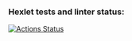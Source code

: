 ### Hexlet tests and linter status:
[![Actions Status](https://github.com/temasemyonov678gh/python-project-lvl1/actions/workflows/hexlet-check.yml/badge.svg)](https://github.com/temasemyonov678gh/python-project-lvl1/actions)